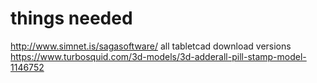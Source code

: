 # things needed
http://www.simnet.is/sagasoftware/
all tabletcad download versions
https://www.turbosquid.com/3d-models/3d-adderall-pill-stamp-model-1146752

